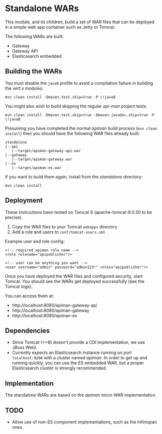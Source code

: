 # Standalone WARs

This module, and its children, build a set of WAR files that can be deployed in a simple web app container such as Jetty or Tomcat.

The following WARs are built:

  * Gateway
  * Gateway API
  * Elasticsearch embedded

## Building the WARs

You must disable the `java8` profile to avoid a compilation failure in building the _vert.x_ modules:

    mvn clean install -Dmaven.test.skip=true -P \!java8

You might also wish to build skipping the regular _api-man_ project tests:

    mvn clean install -Dmaven.test.skip=true -Dmaven.javadoc.skip=true -P \!java8

Presuming you have completed the normal _apiman_ build process (`mvn clean install`) then you should have the following WAR files already built:

    standalone
    |--api
       |--target/apiman-gateway-api.war
    |--gateway
       |--target/apiman-gateway.war
    |--es
       |--target/apiman-es.war
       
If you want to build them again, install from the _standalone_ directory:

    mvn clean install

## Deployment

These instructions been tested on Tomcat 8 (apache-tomcat-8.0.30 to be precise).

  1. Copy the WAR files to your Tomcat `webapps` directory
  2. Add a role and users to `conf/tomcat-users.xml`

Example user and role config:
  
    <!-- required apiman role name -->
    <role rolename="apipublisher"/>
    
    <!-- user can be anything you want -->
    <user username="admin" password="admin123!" roles="apipublisher"/>

Once you have deployed the WAR files and configured security, start Tomcat. You should see the WARs get deployed successfully (see the Tomcat logs).

You can access them at:

  * http://localhost:8080/apiman-gateway-api
  * http://localhost:8080/apiman-gateway
  * http://localhost:8080/apiman-es

## Dependencies

  * Since Tomcat (<=8) doesn't provide a CDI implementation, we use JBoss Weld.
  * Currently expects an Elasticsearch instance running on port `localhost:9200` with a cluster named _apiman_. In order to get up and running quickly, you can use the ES embedded WAR, but a proper Elasticsearch cluster is strongly recommended.

## Implementation

The standalone WARs are based on the _apiman_ micro WAR implementation.

## TODO

  * Allow use of non-ES component implementations, such as the Infinispan ones.
